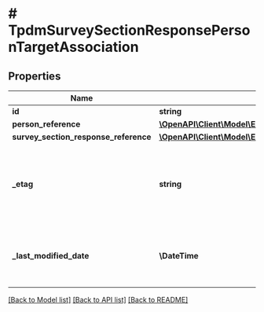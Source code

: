 # # TpdmSurveySectionResponsePersonTargetAssociation

## Properties

Name | Type | Description | Notes
------------ | ------------- | ------------- | -------------
**id** | **string** |  | [optional]
**person_reference** | [**\OpenAPI\Client\Model\EdFiPersonReference**](EdFiPersonReference.md) |  |
**survey_section_response_reference** | [**\OpenAPI\Client\Model\EdFiSurveySectionResponseReference**](EdFiSurveySectionResponseReference.md) |  |
**_etag** | **string** | A unique system-generated value that identifies the version of the resource. | [optional]
**_last_modified_date** | **\DateTime** | The date and time the resource was last modified. | [optional]

[[Back to Model list]](../../README.md#models) [[Back to API list]](../../README.md#endpoints) [[Back to README]](../../README.md)
